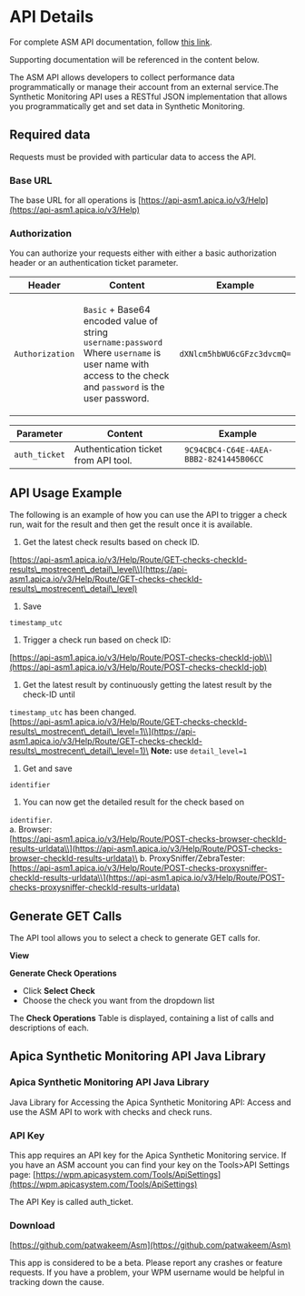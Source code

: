 # API Details

For complete ASM API documentation, follow [this link](https://api-asm1.apica.io/v3/Help).

Supporting documentation will be referenced in the content below.

The ASM API allows developers to collect performance data programmatically or manage their account from an external service.The Synthetic Monitoring API uses a RESTful JSON implementation that allows you programmatically get and set data in Synthetic Monitoring.



## Required data <a href="#apidetails-requireddata" id="apidetails-requireddata"></a>

Requests must be provided with particular data to access the API.

### Base URL <a href="#apidetails-baseurl" id="apidetails-baseurl"></a>

The base URL for all operations is [https://api-asm1.apica.io/v3/Help](https://api-asm1.apica.io/v3/Help)

### Authorization <a href="#apidetails-authorization" id="apidetails-authorization"></a>

You can authorize your requests either with either a basic authorization header or an authentication ticket parameter.

| Header          | Content                                                                                                                                                                                                        | Example                    |
| --------------- | -------------------------------------------------------------------------------------------------------------------------------------------------------------------------------------------------------------- | -------------------------- |
| `Authorization` | <p><code>Basic</code> + Base64 encoded value of string <code>username:password</code><br>Where <code>username</code> is user name with access to the check and <code>password</code> is the user password.</p> | `dXNlcm5hbWU6cGFzc3dvcmQ=` |

| Parameter     | Content                              | Example                                 |
| ------------- | ------------------------------------ | --------------------------------------- |
| `auth_ticket` | Authentication ticket from API tool. |  `9C94CBC4-C64E-4AEA-BBB2-8241445B06CC` |

## API Usage Example <a href="#apidetails-apiusageexample" id="apidetails-apiusageexample"></a>

The following is an example of how you can use the API to trigger a check run, wait for the result and then get the result once it is available.

1. Get the latest check results based on check ID.

[https://api-asm1.apica.io/v3/Help/Route/GET-checks-checkId-results\_mostrecent\_detail\_level\\](https://api-asm1.apica.io/v3/Help/Route/GET-checks-checkId-results\_mostrecent\_detail\_level)

1. Save

`timestamp_utc`

1. Trigger a check run based on check ID:

[https://api-asm1.apica.io/v3/Help/Route/POST-checks-checkId-job\\](https://api-asm1.apica.io/v3/Help/Route/POST-checks-checkId-job)

1. Get the latest result by continuously getting the latest result by the check-ID until

`timestamp_utc` has been changed.\
[https://api-asm1.apica.io/v3/Help/Route/GET-checks-checkId-results\_mostrecent\_detail\_level=1\\](https://api-asm1.apica.io/v3/Help/Route/GET-checks-checkId-results\_mostrecent\_detail\_level=1)\
**Note:** use `detail_level=1`

1. Get and save

`identifier`

1. You can now get the detailed result for the check based on

`identifier`.\
a. Browser:\
[https://api-asm1.apica.io/v3/Help/Route/POST-checks-browser-checkId-results-urldata\\](https://api-asm1.apica.io/v3/Help/Route/POST-checks-browser-checkId-results-urldata)\
b. ProxySniffer/ZebraTester:\
[https://api-asm1.apica.io/v3/Help/Route/POST-checks-proxysniffer-checkId-results-urldata\\](https://api-asm1.apica.io/v3/Help/Route/POST-checks-proxysniffer-checkId-results-urldata)

## Generate GET Calls <a href="#apidetails-generategetcalls" id="apidetails-generategetcalls"></a>

The API tool allows you to select a check to generate GET calls for.

**View**



**Generate Check Operations**

* Click **Select Check**
* Choose the check you want from the dropdown list

The **Check Operations** Table is displayed, containing a list of calls and descriptions of each.

## Apica Synthetic Monitoring API Java Library <a href="#apidetails-apicasyntheticmonitoringapijavalibrary" id="apidetails-apicasyntheticmonitoringapijavalibrary"></a>

### Apica Synthetic Monitoring API Java Library <a href="#apidetails-apicasyntheticmonitoringapijavalibrary.1" id="apidetails-apicasyntheticmonitoringapijavalibrary.1"></a>



Java Library for Accessing the Apica Synthetic Monitoring API: Access and use the ASM API to work with checks and check runs.

### API Key <a href="#apidetails-apikey" id="apidetails-apikey"></a>

This app requires an API key for the Apica Synthetic Monitoring service. If you have an ASM account you can find your key on the Tools>API Settings page: [https://wpm.apicasystem.com/Tools/ApiSettings](https://wpm.apicasystem.com/Tools/ApiSettings)

The API Key is called auth\_ticket.

### Download <a href="#apidetails-download" id="apidetails-download"></a>

[https://github.com/patwakeem/Asm](https://github.com/patwakeem/Asm)

This app is considered to be a beta. Please report any crashes or feature requests. If you have a problem, your WPM username would be helpful in tracking down the cause.
